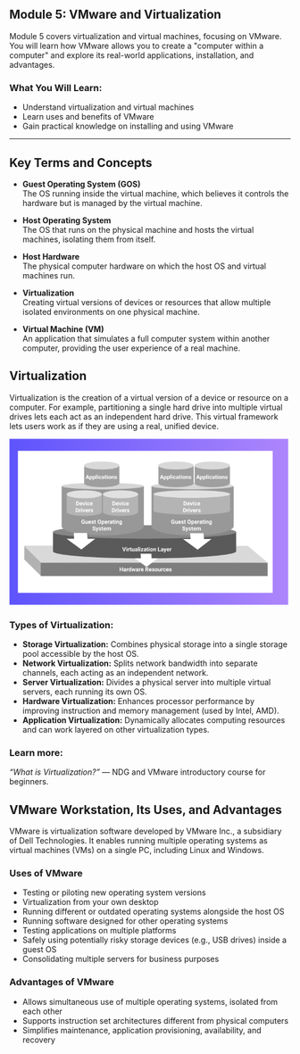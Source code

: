 ## Module 5: VMware and Virtualization

Module 5 covers virtualization and virtual machines, focusing on VMware. You will learn how VMware allows you to create a "computer within a computer" and explore its real-world applications, installation, and advantages.

### What You Will Learn:
- Understand virtualization and virtual machines
- Learn uses and benefits of VMware
- Gain practical knowledge on installing and using VMware

---

## Key Terms and Concepts

- **Guest Operating System (GOS)**  
  The OS running inside the virtual machine, which believes it controls the hardware but is managed by the virtual machine.

- **Host Operating System**  
  The OS that runs on the physical machine and hosts the virtual machines, isolating them from itself.

- **Host Hardware**  
  The physical computer hardware on which the host OS and virtual machines run.

- **Virtualization**  
  Creating virtual versions of devices or resources that allow multiple isolated environments on one physical machine.

- **Virtual Machine (VM)**  
  An application that simulates a full computer system within another computer, providing the user experience of a real machine.

## Virtualization

Virtualization is the creation of a virtual version of a device or resource on a computer. For example, partitioning a single hard drive into multiple virtual drives lets each act as an independent hard drive. This virtual framework lets users work as if they are using a real, unified device.

![Virtualization](images/virtualization.png)

### Types of Virtualization:

- **Storage Virtualization:** Combines physical storage into a single storage pool accessible by the host OS.
- **Network Virtualization:** Splits network bandwidth into separate channels, each acting as an independent network.
- **Server Virtualization:** Divides a physical server into multiple virtual servers, each running its own OS.
- **Hardware Virtualization:** Enhances processor performance by improving instruction and memory management (used by Intel, AMD).
- **Application Virtualization:** Dynamically allocates computing resources and can work layered on other virtualization types.

### Learn more:  
*“What is Virtualization?”* — NDG and VMware introductory course for beginners.

## VMware Workstation, Its Uses, and Advantages

VMware is virtualization software developed by VMware Inc., a subsidiary of Dell Technologies. It enables running multiple operating systems as virtual machines (VMs) on a single PC, including Linux and Windows.

### Uses of VMware
- Testing or piloting new operating system versions  
- Virtualization from your own desktop  
- Running different or outdated operating systems alongside the host OS  
- Running software designed for other operating systems  
- Testing applications on multiple platforms  
- Safely using potentially risky storage devices (e.g., USB drives) inside a guest OS  
- Consolidating multiple servers for business purposes  

### Advantages of VMware
- Allows simultaneous use of multiple operating systems, isolated from each other  
- Supports instruction set architectures different from physical computers  
- Simplifies maintenance, application provisioning, availability, and recovery  
